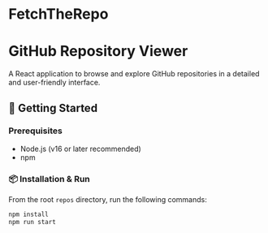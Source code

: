 # FetchTheRepo

# GitHub Repository Viewer

A React application to browse and explore GitHub repositories in a detailed and user-friendly interface.

## 🚀 Getting Started

### Prerequisites

- Node.js (v16 or later recommended)
- npm

### 📦 Installation & Run

From the root `repos` directory, run the following commands:

```bash
npm install
npm run start
